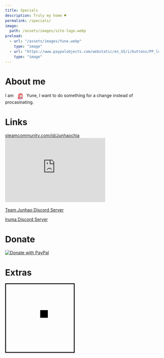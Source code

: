 ```yaml
---
title: Specials
description: Truly my home ♥
permalink: /specials/
image:
  path: /assets/images/site-logo.webp
preload:
  - url: "/assets/images/Yune.webp"
    type: "image"
  - url: "https://www.paypalobjects.com/webstatic/en_US/i/buttons/PP_logo_h_200x51.png"
    type: "image"
---
```

# About me
<span>I am</span>
<img src="/assets/images/Yune.webp" alt="Profile Picture of Yune" width="24" height="24" style="border-radius: 50%;margin: 0 5px;vertical-align:middle;">
<span>Yune, I want to do something for a change instead of procasinating.</span>

# Links
<div>
<div><a href="https://steamcommunity.com/id/Junhaochia">steamcommunity.com/id/Junhaochia</a></div>
<iframe title="Steam Miniprofile of Yune" id="iframe-smp" loading="lazy" scrolling="no" width="328px" height="210px" src="https://smp.junhaochia.repl.co/192010363" style="border: 0px;"></iframe>
<script id="steam-smp" type="application/javascript">{const smp = document.getElementById('iframe-smp'); smp.src = smp.src; window.addEventListener("message", function (e) { if (typeof(e.data) === "string" && e.data.includes(smp.src)) smp.height = e.data.slice(0, 5); });}</script>
</div>

[Team Junhao Discord Server](https://discord.gg/9QeEzAq)

[Iruma Discord Server](https://discord.gg/M79cK6g)

# Donate
[![Donate with PayPal](https://www.paypalobjects.com/webstatic/en_US/i/buttons/PP_logo_h_200x51.png "Paypal Logo")](https://paypal.me/Junhaochia)

# Extras
<marquee
  direction="down"
  width="222"
  height="222"
  scrollamount="4"
  behavior="alternate"
  style="border:solid">
  <marquee scrollamount="4" behavior="alternate"><div style="width: 25px;height: 25px;background: black;"/></marquee>
</marquee>
